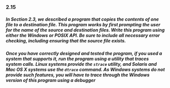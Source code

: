 ### 2.15

##### In Section 2.3, we described a program that copies the contents of one file to a destination file. This program works by first prompting the user for the name of the source and destination files. Write this program using either the Windows or POSIX API. Be sure to include all necessary error checking, including ensuring that the source file exists.
##### Once you have correctly designed and tested the program, if you used a system that supports it, run the program using a utility that traces system calls. Linux systems provide the `strace` utility, and Solaris and Mac OS X systems use the `dtrace` command. As Windows systems do not provide such features, you will have to trace through the Windows version of this program using a debugger
